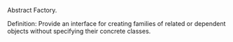 Abstract Factory.

Definition: Provide an interface for creating families of related or dependent objects without specifying their concrete classes.